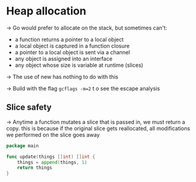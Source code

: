 # Heap allocation

→ Go would prefer to allocate on the stack, but sometimes can't:
* a function returns a pointer to a local object
* a local object is captured in a function closure
* a pointer to a local object is sent via a channel
* any object is assigned into an interface
* any object whose size is variable at runtime (slices)

→ The use of new has nothing to do with this

→ Build with the flag `gcflags -m=2` t o see the escape analysis

## Slice safety

→ Anytime a function mutates a slice that is passed in, we must return a copy.
this is because if the original slice gets reallocated, all modifications we performed
on the slice goes away

```go
package main

func update(things []int) []int {
	things = append(things, 1)
	return things
}
``` 